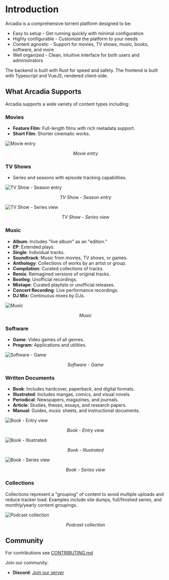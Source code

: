 # Introduction

Arcadia is a comprehensive torrent platform designed to be:
- Easy to setup - Get running quickly with minimal configuration
- Highly configurable - Customize the platform to your needs
- Content agnostic - Support for movies, TV shows, music, books, software, and more
- Well organized - Clean, intuitive interface for both users and administrators

The backend is built with Rust for speed and safety. The frontend is built with Typescript and VueJS, rendered client-side.

## What Arcadia Supports

Arcadia supports a wide variety of content types including:

### Movies
- **Feature Film**: Full-length films with rich metadata support.
- **Short Film**: Shorter cinematic works.
<div>
    <img src="media/movie.png" alt="Movie entry">
    <p align="center"><em>Movie entry</em></p>
</div>

### TV Shows
- Series and seasons with episode tracking capabilities.

<div>
    <img src="media/tvshow.png" alt="TV Show - Season entry">
    <p align="center"><em>TV Show - Season entry</em></p>
</div>
<div>
    <img src="media/tvshow-series.png" alt="TV Show - Series view">
    <p align="center"><em>TV Show - Series view</em></p>
</div>

### Music
- **Album**: Includes "live album" as an "edition."
- **EP**: Extended plays.
- **Single**: Individual tracks.
- **Soundtrack**: Music from movies, TV shows, or games.
- **Anthology**: Collections of works by an artist or group.
- **Compilation**: Curated collections of tracks.
- **Remix**: Reimagined versions of original tracks.
- **Bootleg**: Unofficial recordings.
- **Mixtape**: Curated playlists or unofficial releases.
- **Concert Recording**: Live performance recordings.
- **DJ Mix**: Continuous mixes by DJs.

<div>
    <img src="media/music.png" alt="Music">
    <p align="center"><em>Music</em></p>
</div>

### Software
- **Game**: Video games of all genres.
- **Program**: Applications and utilities.

<div>
    <img src="media/software-game.png" alt="Software - Game">
    <p align="center"><em>Software - Game</em></p>
</div>

### Written Documents
- **Book**: Includes hardcover, paperback, and digital formats.
- **Illustrated**: Includes mangas, comics, and visual novels.
- **Periodical**: Newspapers, magazines, and journals.
- **Article**: Studies, theses, essays, and research papers.
- **Manual**: Guides, music sheets, and instructional documents.

<div>
    <img src="media/book.png" alt="Book - Entry view">
    <p align="center"><em>Book - Entry view</em></p>
</div>
<div>
    <img src="media/book-illustrated.png" alt="Book - Illustrated">
    <p align="center"><em>Book - Illustrated</em></p>
</div>
<div>
    <img src="media/book-illustrated-series.png" alt="Book - Series view">
    <p align="center"><em>Book - Series view</em></p>
</div>

### Collections
Collections represent a "grouping" of content to avoid multiple uploads and reduce tracker load. Examples include site dumps, full/finished series, and monthly/yearly content groupings.

<div>
    <img src="media/collection-podcast.png" alt="Podcast collection">
    <p align="center"><em>Podcast collection</em></p>
</div>

## Community

For contributions see [CONTRIBUTING.md](contributing.md)

Join our community:
- **Discord**: [Join our server](https://discord.gg/amYWVk7pS3)

